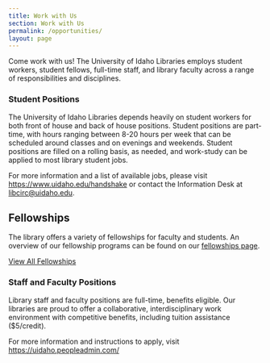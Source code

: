 ```yaml
---
title: Work with Us
section: Work with Us
permalink: /opportunities/
layout: page
---
```


Come work with us! The University of Idaho Libraries employs student workers, student fellows, full-time staff, and library faculty across a range of responsibilities and disciplines.

### Student Positions

The University of Idaho Libraries depends heavily on student workers for both front of house and back of house positions. Student positions are part-time, with hours ranging between 8-20 hours per week that can be scheduled around classes and on evenings and weekends. Student positions are filled on a rolling basis, as needed, and work-study can be applied to most library student jobs. 

For more information and a list of available jobs, please visit <https://www.uidaho.edu/handshake> or contact the Information Desk at [libcirc@uidaho.edu](mailto:libcirc@uidaho.edu). 

## Fellowships

The library offers a variety of fellowships for faculty and students. An overview of our fellowship programs can be found on our [fellowships page](/opportunities/fellowships/). 

<a class="btn btn-pride-gold" href="{{ '/opportunities/fellowships/' | relative_url }}" alt="link to fellowships page">View All Fellowships</a>


### Staff and Faculty Positions

Library staff and faculty positions are full-time, benefits eligible. Our libraries are proud to offer a collaborative, interdisciplinary work environment with competitive benefits, including tuition assistance ($5/credit).

For more information and instructions to apply, visit <https://uidaho.peopleadmin.com/>











